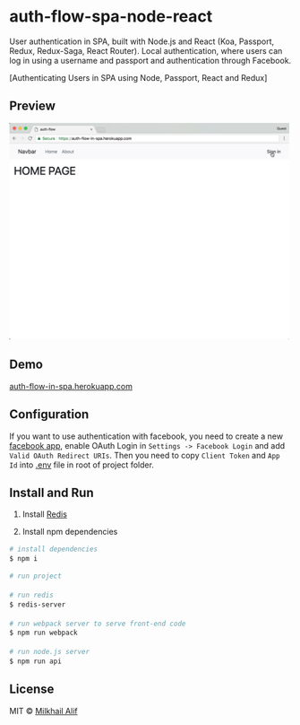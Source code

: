 # auth-flow-spa-node-react
User authentication in SPA, built with Node.js and React (Koa, Passport, Redux, Redux-Saga, React Router). Local authentication, where users can log in using a username and passport and authentication through Facebook.

[Authenticating Users in SPA using Node, Passport, React and Redux]

## Preview

<img src="https://raw.githubusercontent.com/AndrejGajdos/auth-flow-spa-node-react/master/media/auth-flow-in-spa-preview.gif" width="500">

## Demo

[auth-flow-in-spa.herokuapp.com](https://auth-flow-in-spa.herokuapp.com/about)

## Configuration

If you want to use authentication with facebook, you need to create a new [facebook app](https://developers.facebook.com/docs/apps/register/), enable OAuth Login in `Settings -> Facebook Login` and add `Valid OAuth Redirect URIs`. Then you need to copy `Client Token` and `App Id` into [.env](https://www.npmjs.com/package/dotenv) file in root of project folder.

## Install and Run

1) Install [Redis](https://redis.io/topics/quickstart)

2) Install npm dependencies

```bash
# install dependencies
$ npm i
```

```bash
# run project

# run redis
$ redis-server

# run webpack server to serve front-end code
$ npm run webpack

# run node.js server
$ npm run api
```

## License

MIT © [Milkhail Alif](http://)
